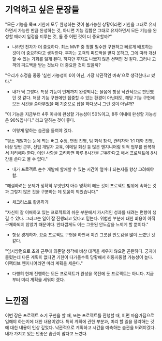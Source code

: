# 기억하고 싶은 문장들

"모든 기능을 목표 기한에 모두 완성하는 것이 불가능한 상황이라면 기한을 그대로 유지하면서 가능한 만큼 완성하는 것, 아니면 기능 집합은 그대로 유지하면서 모든 기능을 완성할 때까지 일정을 미루는 것, 둘 중 어떤 것이 더 중요할까?"

- 나라면 전자가 더 중요하다. 최소 MVP 중 정말 필수만 구현하고 빠르게 배포하는 것이 더 중요하다고 생각한다. 후자는 고객의 피드백을 받지 못하고, 그에 따라 개선할 수 있는 기회를 잃게 된다. 하지만 후자도 나쁘지 않은 선택인 것 같다. 그러나 고객의 피드백을 받는 것보다 더 중요한 것이 있을까? 

"우리가 추정을 종종 '실현 가능성이 0이 아닌, 가장 낙관적인 예측'으로 생각한다고 썼다."

- 내가 딱 그렇다. 특정 기능이 언제까지 완성되냐는 물음에 항상 낙관적으로 판단했던 것 같다.
  해당 기능 구현에만 집중할 수 있는 환경이 아닌데도, 해당 기능 구현에 모든 시간을 쏟아부었을 때 기준으로 답을 하다보니 그런 것이 아닐까?

"이 기능을 지금부터 4주 이내에 완성할 가능성이 50%이고, 8주 이내에 완성할 가능성은 90%입니다." 라고 말하는 것이 좋다.

- 이렇게 말하는 습관을 들여야 곘다.

"평소 개발자는 눈에 띄는 버그 수정, 면접 진행, 팀 회식 참석, 관리자와 1:1 대화 진행, 비상 당번 근무, 신입 개발자 교육, 이메일 회신 등 많은 엔지니어링 외적 업무를 반복해서 처리해야 한다. 이런 사항을 고려하면 하루 8시간을 근무한다고 해서 프로젝트에 8시간을 쓴다고 볼 수 없다."

- 내가 프로젝트 순수 개발에 할애할 수 있는 시간이 얼마나 되는지를 항상 고려해야 함.

"해결하려는 문제가 정확히 무엇인지 아주 명확히 해둔 것이 프로젝트 범위에 속하는 것과 그렇지 않은 것을 구분하는 데 도움이 되었습니다."

- 체크리스트 활용하기

"자신이 잘 이해하고 있는 프로젝트의 쉬운 부분에서 가시적인 성과를 내려는 편향이 생길 수 있다. 그러고는 일이 잘 진행되고 있다고 믿는다. 위험한 부분에 대한 비용이 아직 구체화되지 않았기 때문이다. 안타깝게도 이는 그릇된 안도감을 느끼게 할 뿐이다."

- 항상 경계하자. 요즘 프로젝트 구현을 하면서 이런 그릇된 안도감을 많이 느꼈던 것 같다.

"임시방편으로 초과 근무에 의존할 생각에 비상 대책을 세우지 않으면 곤란하다. 궁지에 몰렸는데 다른 계획이 없다면 기한이 다가올수록 당황해서 허둥지둥할 가능성이 높다. 이펙티브 엔지니어라면 미리 계획을 세운다."

- 다행히 현재 진행하는 모든 프로젝트가 완성을 목전에 둔 프로젝트는 아니다. 지금부터 미리 계획을 세워야 겠다.

# 느낀점

이번 장은 프로젝트 초기 구현을 할 때, 또는 프로젝트를 진행할 때, 어떤 마음가짐으로 임해야 하는지에 대한 내용이었다.
특히 계획에 관한 부분과, 미리 할 일을 정리하는 것에 대한 내용이 인상 깊었다. 
낙관적으로 계획하고 시간을 예측하는 습관을 버려야겠다.
내가 가지고 있는 안좋은 습관이 많다고 느꼈다.

